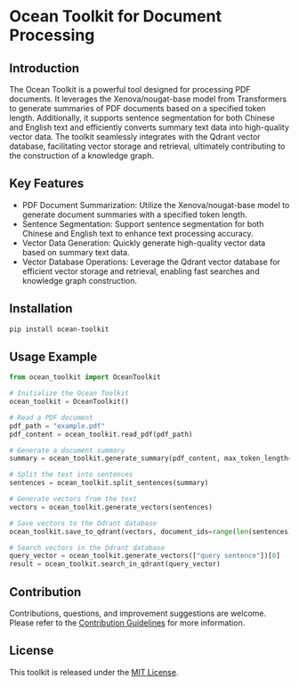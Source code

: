 # Ocean Toolkit for Document Processing

## Introduction

The Ocean Toolkit is a powerful tool designed for processing PDF documents. It leverages the Xenova/nougat-base model from Transformers to generate summaries of PDF documents based on a specified token length. Additionally, it supports sentence segmentation for both Chinese and English text and efficiently converts summary text data into high-quality vector data. The toolkit seamlessly integrates with the Qdrant vector database, facilitating vector storage and retrieval, ultimately contributing to the construction of a knowledge graph.

## Key Features

- PDF Document Summarization: Utilize the Xenova/nougat-base model to generate document summaries with a specified token length.
- Sentence Segmentation: Support sentence segmentation for both Chinese and English text to enhance text processing accuracy.
- Vector Data Generation: Quickly generate high-quality vector data based on summary text data.
- Vector Database Operations: Leverage the Qdrant vector database for efficient vector storage and retrieval, enabling fast searches and knowledge graph construction.

## Installation

```bash
pip install ocean-toolkit
```

## Usage Example

```python
from ocean_toolkit import OceanToolkit

# Initialize the Ocean Toolkit
ocean_toolkit = OceanToolkit()

# Read a PDF document
pdf_path = "example.pdf"
pdf_content = ocean_toolkit.read_pdf(pdf_path)

# Generate a document summary
summary = ocean_toolkit.generate_summary(pdf_content, max_token_length=200)

# Split the text into sentences
sentences = ocean_toolkit.split_sentences(summary)

# Generate vectors from the text
vectors = ocean_toolkit.generate_vectors(sentences)

# Save vectors to the Qdrant database
ocean_toolkit.save_to_qdrant(vectors, document_ids=range(len(sentences)))

# Search vectors in the Qdrant database
query_vector = ocean_toolkit.generate_vectors(["query sentence"])[0]
result = ocean_toolkit.search_in_qdrant(query_vector)
```

## Contribution

Contributions, questions, and improvement suggestions are welcome. Please refer to the [Contribution Guidelines](CONTRIBUTING.md) for more information.

## License

This toolkit is released under the [MIT License](LICENSE).
